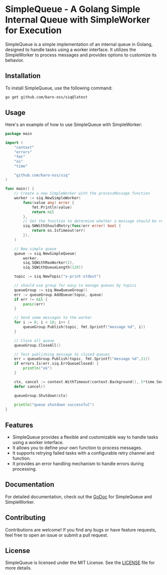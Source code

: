 # SimpleQueue - A Golang Simple Internal Queue with SimpleWorker for Execution

SimpleQueue is a simple implementation of an internal queue in Golang, designed to handle tasks using a worker interface. It utilizes the SimpleWorker to process messages and provides options to customize its behavior.

## Installation

To install SimpleQueue, use the following command:

```sh
go get github.com/baro-oss/siq@latest
```

## Usage

Here's an example of how to use SimpleQueue with SimpleWorker:

```go
package main

import (
	"context"
	"errors"
	"fmt"
	"os"
	"time"

	"github.com/baro-oss/siq"
)

func main() {
	// Create a new SimpleWorker with the processMessage function
	worker := siq.NewSimpleWorker(
		func(value any) error {
			fmt.Println(value)
			return nil
		},
		// Set the function to determine whether a message should be retried
		siq.SWWithShouldRetry(func(err error) bool {
			return os.IsTimeout(err)
		}),
	)

	// New simple queue
	queue := siq.NewSimpleQueue(
		worker,
		siq.SQWithMaxWorker(2),
		siq.SQWithQueueLength(128))

	topic := siq.NewTopic("x-print-stdout")

	// should use group for easy to manage queues by topics
	queueGroup := siq.NewQueueGroup()
	err := queueGroup.AddQueue(topic, queue)
	if err != nil {
		panic(err)
	}

	// Send some messages to the worker
	for i := 0; i < 10; i++ {
		queueGroup.Publish(topic, fmt.Sprintf("message %d", i))
	}

	// Close all queue
	queueGroup.CloseAll()

	// Test publishing message to closed queues
	err = queueGroup.Publish(topic, fmt.Sprintf("message %d",11))
	if errors.Is(err,siq.ErrQueueClosed) {
		println("ok")
	}

	ctx, cancel := context.WithTimeout(context.Background(), 5*time.Second)
	defer cancel()

	queueGroup.Shutdown(ctx)
	
	println("queue shutdown successful")
}
```

## Features

- SimpleQueue provides a flexible and customizable way to handle tasks using a worker interface.
- It allows you to define your own function to process messages.
- It supports retrying failed tasks with a configurable retry channel and function.
- It provides an error handling mechanism to handle errors during processing.

## Documentation

For detailed documentation, check out the [GoDoc](https://pkg.go.dev/github.com/baro-oss/siq) for SimpleQueue and SimpleWorker.

## Contributing

Contributions are welcome! If you find any bugs or have feature requests, feel free to open an issue or submit a pull request.

## License

SimpleQueue is licensed under the MIT License. See the [LICENSE](https://github.com/baro-oss/siq/blob/main/LICENSE) file for more details.